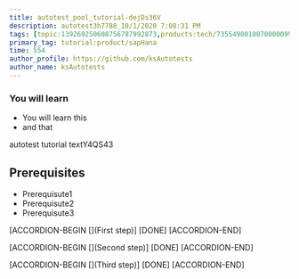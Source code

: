 ```yaml
---
title: autotest_pool_tutorial-dejDs36V
description: autotest3h7788_10/1/2020 7:08:31 PM
tags: [topic:139269250608756787992873,products:tech/73554900100700000996,tutorial:experience/advanced]
primary_tag: tutorial:product/sapHana
time: 554
author_profile: https://github.com/ksAutotests
author_name: ksAutotests
---
```

### You will learn
- You will learn this
- and that

autotest tutorial textY4QS43

## Prerequisites
- Prerequisute1
- Prerequisute2
- Prerequisute3

[ACCORDION-BEGIN [](First step)]
[DONE]
[ACCORDION-END]

[ACCORDION-BEGIN [](Second step)]
[DONE]
[ACCORDION-END]

[ACCORDION-BEGIN [](Third step)]
[DONE]
[ACCORDION-END]

